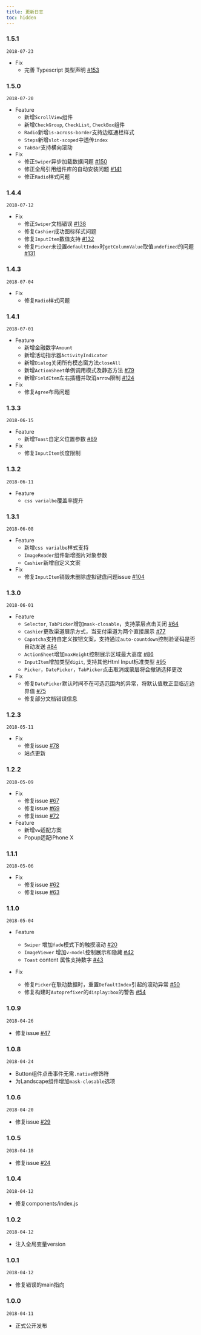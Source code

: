 ```yaml
---
title: 更新日志
toc: hidden
---
```


### 1.5.1
`2018-07-23`
- Fix
  - 完善 Typescript 类型声明 [#153](https://github.com/didi/mand-mobile/issues/153)

### 1.5.0
`2018-07-20`
- Feature
  - 新增`ScrollView`组件
  - 新增`CheckGroup`, `CheckList`, `CheckBox`组件
  - `Radio`新增`is-across-border`支持边框通栏样式
  - `Steps`新增`slot-scoped`中透传`index`
  - `TabBar`支持横向滚动
- Fix
  - 修正`Swiper`异步加载数据问题 [#150](https://github.com/didi/mand-mobile/issues/150)
  - 修正全局引用组件库的自动安装问题 [#141](https://github.com/didi/mand-mobile/issues/141)
  - 修正`Radio`样式问题

### 1.4.4
`2018-07-12`
- Fix
  - 修正`Swiper`文档错误 [#138](https://github.com/didi/mand-mobile/issues/138)
  - 修复`Cashier`成功图标样式问题
  - 修复`InputItem`数值支持 [#132](https://github.com/didi/mand-mobile/issues/132)
  - 修复`Picker`未设置`defaultIndex`时`getColumnValue`取值`undefined`的问题 [#131](https://github.com/didi/mand-mobile/issues/131)

### 1.4.3
`2018-07-04`
- Fix
  - 修复`Radio`样式问题

### 1.4.1
`2018-07-01`
- Feature
  - 新增金融数字`Amount`
  - 新增活动指示器`ActivityIndicator`
  - 新增`Dialog`关闭所有模态窗方法`closeAll`
  - 新增`ActionSheet`单例调用模式及静态方法 [#79](https://github.com/didi/mand-mobile/issues/79)
  - 新增`FieldItem`左右插槽并取消`arrow`限制 [#124](https://github.com/didi/mand-mobile/issues/124)
- Fix
  - 修复`Agree`布局问题

### 1.3.3
`2018-06-15`
- Feature
  - 新增`Toast`自定义位置参数 [#89](https://github.com/didi/mand-mobile/issues/89)
- Fix
  - 修复`InputItem`长度限制

### 1.3.2
`2018-06-11`
- Feature
  - `css varialbe`覆盖率提升

### 1.3.1
`2018-06-08`
- Feature
  - 新增`css varialbe`样式支持
  - `ImageReader`组件新增图片对象参数
  - `Cashier`新增自定义文案
- Fix
  - 修复`InputItem`销毁未删除虚拟键盘问题issue [#104](https://github.com/didi/mand-mobile/issues/104)

### 1.3.0
`2018-06-01`
- Feature
  - `Selector`, `TabPicker`增加`mask-closable`，支持蒙层点击关闭 [#64](https://github.com/didi/mand-mobile/issues/64)
  - `Cashier`更改渠道展示方式，当支付渠道为两个直接展示 [#77](https://github.com/didi/mand-mobile/issues/77)
  - `Capatcha`支持自定义按钮文案，支持通过`auto-countdown`控制验证码是否自动发送 [#84](https://github.com/didi/mand-mobile/issues/84)
  - `ActionSheet`增加`maxHeight`控制展示区域最大高度 [#86](https://github.com/didi/mand-mobile/issues/86)
  - `InputItem`增加类型`digit`, 支持其他Html Input标准类型 [#95](https://github.com/didi/mand-mobile/issues/95)
  - `Picker`，`DatePicker`，`TabPicker`点击取消或蒙层将会撤销选择更改
- Fix
  - 修复`DatePicker`默认时间不在可选范围内的异常，将默认值教正至临近边界值 [#75](https://github.com/didi/mand-mobile/issues/75)
  - 修复部分文档错误信息

### 1.2.3
`2018-05-11`
- Fix
  - 修复issue [#78](https://github.com/didi/mand-mobile/issues/78)
  - 站点更新

### 1.2.2
`2018-05-09`
- Fix
  - 修复issue [#67](https://github.com/didi/mand-mobile/issues/67)
  - 修复issue [#69](https://github.com/didi/mand-mobile/issues/77)
  - 修复issue [#72](https://github.com/didi/mand-mobile/issues/72)
- Feature
  - 新增`vw`适配方案
  - Popup适配iPhone X

<!-- CUTOFF -->
### 1.1.1
`2018-05-06`
- Fix
  - 修复issue [#62](https://github.com/didi/mand-mobile/issues/62)
  - 修复issue [#63](https://github.com/didi/mand-mobile/issues/63)

### 1.1.0
`2018-05-04`
- Feature
  - `Swiper` 增加`fade`模式下的触摸滚动 [#20](https://github.com/didi/mand-mobile/issues/20)
  - `ImageViewer` 增加`v-model`控制展示和隐藏 [#42](https://github.com/didi/mand-mobile/issues/42)
  - `Toast` content 属性支持数字 [#43](https://github.com/didi/mand-mobile/issues/43)

- Fix
  - 修复`Picker`在联动数据时，重置`DefaultIndex`引起的滚动异常 [#50](https://github.com/didi/mand-mobile/issues/50)
  - 修复构建时`Autoprefixer`的`display:box`的警告 [#54](https://github.com/didi/mand-mobile/issues/54)

<!-- CUTOFF -->
### 1.0.9
`2018-04-26`
- 修复issue [#47](https://github.com/didi/mand-mobile/issues/47)

### 1.0.8
`2018-04-24`
- Button组件点击事件无需`.native`修饰符
- 为Landscape组件增加`mask-closable`选项

### 1.0.6
`2018-04-20`
- 修复issue [#29](https://github.com/didi/mand-mobile/issues/29)

<!-- CUTOFF -->
### 1.0.5
`2018-04-18`
- 修复issue [#24](https://github.com/didi/mand-mobile/issues/24)

### 1.0.4
`2018-04-12`
- 修复components/index.js

### 1.0.2
`2018-04-12`
- 注入全局变量version

### 1.0.1
`2018-04-12`
- 修复错误的main指向

### 1.0.0
`2018-04-11`
- 正式公开发布

